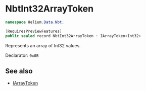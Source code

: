# NbtInt32ArrayToken

~~~cs
namespace Helium.Data.Nbt;

[RequiresPreviewFeatures]
public sealed record NbtInt32ArrayToken : IArrayToken<Int32>
~~~

Represents an array of Int32 values.

Declarator: `0x0B`

## See also

- [IArrayToken](../../abstraction/ref/iarraytoken)
